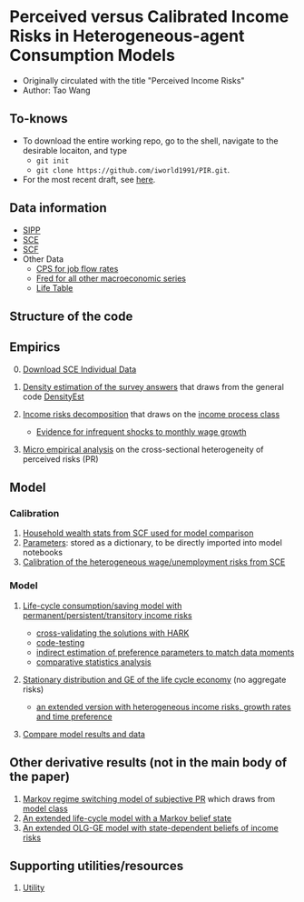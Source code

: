 <!-- #region -->
# Perceived versus Calibrated Income Risks in Heterogeneous-agent Consumption Models 
- Originally circulated with the title "Perceived Income Risks"
- Author: Tao Wang

## To-knows

- To download the entire working repo, go to the shell, navigate to the desirable locaiton, and type
  - `git init`
  - `git clone https://github.com/iworld1991/PIR.git`.   
- For the most recent draft, see [here](./PIR.pdf).

## Data information 

 - [SIPP](https://www.census.gov/programs-surveys/sipp.html)
 - [SCE](https://www.newyorkfed.org/microeconomics/sce/background.html)
 - [SCF](https://www.federalreserve.gov/econres/scfindex.htm)
 - Other Data
   - [CPS for job flow rates](https://www.census.gov/data/datasets/time-series/demo/cps/cps-basic.html)
   - [Fred for all other macroeconomic series](https://fred.stlouisfed.org/)
   - [Life Table](https://www.ssa.gov/oact/STATS/table4c6.html)


## Structure of the code

## Empirics

0. [Download SCE Individual Data](./WorkingFolder/PythonCode/DownloadSCE.ipynb)
1. [Density estimation of the survey answers](./WorkingFolder/PythonCode/DoDensityEst.ipynb) that draws from the general code [DensityEst](./WorkingFolder/PythonCode/DensityEst.py)

2. [Income risks decomposition](./WorkingFolder/PythonCode/IncomeRisksEst.ipynb) that draws on the [income process class](./WorkingFolder/PythonCode/IncomeProcess.ipynb)
   - [Evidence for infrequent shocks to monthly wage growth](./WorkingFolder/PythonCode/IncomeRisksInfrequentEst.ipynb) 

3. [Micro empirical analysis](./WorkingFolder/PythonCode/MicroRiskProfile.ipynb) on the cross-sectional heterogeneity of perceived risks (PR)

## Model

### Calibration
1.  [Household wealth stats from SCF used for model comparison](./WorkingFolder/PythonCode/SCFData.ipynb)
2. [Parameters](./WorkingFolder/PythonCode/PrepareParameters.ipynb): stored as a dictionary, to be directly imported into model notebooks
3. [Calibration of the heterogeneous wage/unemployment risks from SCE](./WorkingFolder/PythonCode/HeterogeneousRisksEstMain.ipynb)

### Model
1. [Life-cycle consumption/saving model with permanent/persistent/transitory income risks](./WorkingFolder/PythonCode/SolveLifeCycle.ipynb)
   - [cross-validating the solutions with HARK](./WorkingFolder/PythonCode/SolveLifeCycleBelief-ComparisonHARK.ipynb)
   - [code-testing](./WorkingFolder/PythonCode/SolveLifeCycleBelief-Test.ipynb)
   - [indirect estimation of preference parameters to match data moments](./WorkingFolder/PythonCode/OLG-PE-Estimation.ipynb)
   - [comparative statistics analysis](./WorkingFolder/PythonCode/OLG-PE-ComparativeStats.ipynb)

2. [Stationary distribution and GE of the life cycle economy](./WorkingFolder/PythonCode/OLG-GE.ipynb) (no aggregate risks)
   - [an extended version with heterogeneous income risks, growth rates and time preference](./WorkingFolder/PythonCode/OLG-GE-HetroTypes.ipynb)

3. [Compare model results and data](./WorkingFolder/PythonCode/PlotModelResults.ipynb) 


## Other derivative results (not in the main body of the paper)

1. [Markov regime switching model of subjective PR](./WorkingFolder/PythonCode/SubjectiveProfileEst.ipynb) which draws from [model class](./WorkingFolder/PythonCode/MarkovSwitchingEst.ipynb)
2. [An extended life-cycle model with a Markov belief state](./WorkingFolder/PythonCode/SolveLifeCycleBelief.ipynb)
3. [An extended OLG-GE model with state-dependent beliefs of income risks](./WorkingFolder/PythonCode/OLG-GE-Belief.ipynb)

## Supporting utilities/resources


1. [Utility](./WorkingFolder/PythonCode/Utility.ipynb)

<!-- #endregion -->

```python

```
